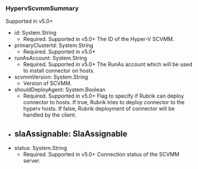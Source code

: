 ### HypervScvmmSummary
Supported in v5.0+

- id: System.String
  - Required. Supported in v5.0+
  The ID of the Hyper-V SCVMM.
- primaryClusterId: System.String
  - Required. Supported in v5.0+
- runAsAccount: System.String
  - Required. Supported in v5.0+
  The RunAs account which will be used to install connector on hosts.
- scvmmVersion: System.String
  - Version of SCVMM.
- shouldDeployAgent: System.Boolean
  - Required. Supported in v5.0+
  Flag to specify if Rubrik can deploy connector to hosts. If true, Rubrik tries to deploy connector to the hyperv hosts. If false, Rubrik deployment of connector will be handled by the client.
- slaAssignable: SlaAssignable
  - 
- status: System.String
  - Required. Supported in v5.0+
  Connection status of the SCVMM server.
